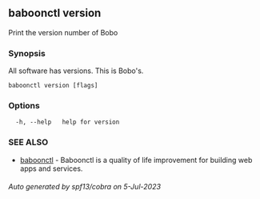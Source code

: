 ## baboonctl version

Print the version number of Bobo

### Synopsis

All software has versions. This is Bobo's.

```
baboonctl version [flags]
```

### Options

```
  -h, --help   help for version
```

### SEE ALSO

* [baboonctl](../../README.md/baboonctl.md)	 - Baboonctl is a quality of life improvement for building web apps and services.

###### Auto generated by spf13/cobra on 5-Jul-2023
